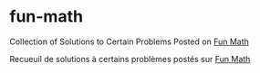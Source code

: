 # fun-math

Collection of Solutions to Certain Problems Posted on [Fun Math]()

Recueuil de solutions à certains problèmes postés sur [Fun Math]()
